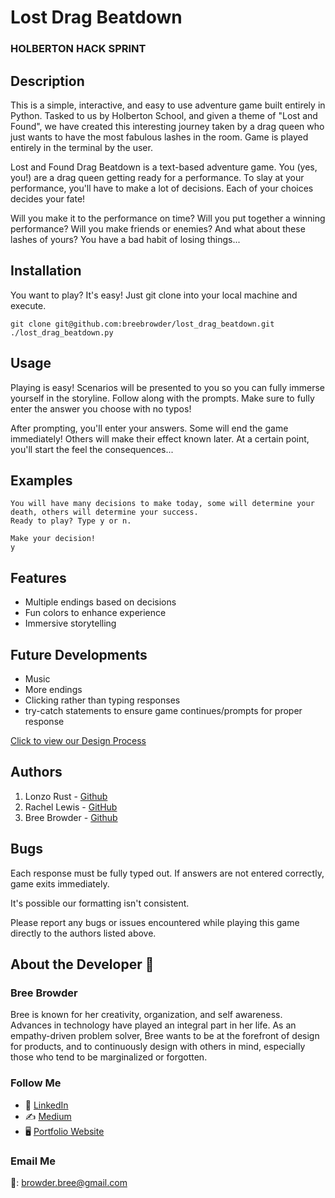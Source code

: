 # Lost Drag Beatdown

### HOLBERTON HACK SPRINT


## Description

This is a simple, interactive, and easy to use adventure game built entirely in Python. Tasked to us by Holberton School, and given a theme of "Lost and Found", we have created this interesting journey taken by a drag queen who just wants to have the most fabulous lashes in the room. Game is played entirely in the terminal by the user.

Lost and Found Drag Beatdown is a text-based adventure game. You (yes, you!) are a drag queen getting ready for a performance. To slay at your performance, you'll have to make a lot of decisions. Each of your choices decides your fate!

Will you make it to the performance on time? Will you put together a winning performance? Will you make friends or enemies? And what about these lashes of yours? You have a bad habit of losing things...

## Installation

You want to play? It's easy! Just git clone into your local machine and execute.

```
git clone git@github.com:breebrowder/lost_drag_beatdown.git
./lost_drag_beatdown.py
```

## Usage

Playing is easy! Scenarios will be presented to you so you can fully immerse yourself in the storyline. Follow along with the prompts. Make sure to fully enter the answer you choose with no typos!

After prompting, you'll enter your answers. Some will end the game immediately! Others will make their effect known later. At a certain point, you'll start the feel the consequences...

## Examples

```
You will have many decisions to make today, some will determine your death, others will determine your success.
Ready to play? Type y or n.

Make your decision!
y

```

## Features

- Multiple endings based on decisions
- Fun colors to enhance experience
- Immersive storytelling

## Future Developments

- Music
- More endings
- Clicking rather than typing responses
- try-catch statements to ensure game continues/prompts for proper response

[Click to view our Design Process](https://docs.google.com/presentation/d/1IoefVj-amq4SfYdd74CEUc1VBmBIwoskYpjHUNZyGNE/edit?usp=sharing)

## Authors

1. Lonzo Rust - [Github](https://github.com/lonzor)
2. Rachel Lewis - [GitHub](https://github.com/rlewis11769)
3. Bree Browder - [Github](https://github.com/breezybrow)

## Bugs

Each response must be fully typed out. If answers are not entered correctly, game exits immediately.

It's possible our formatting isn't consistent.

Please report any bugs or issues encountered while playing this game directly to the authors listed above.

## About the Developer  💬

### Bree Browder

Bree is known for her creativity, organization, and self awareness. Advances in technology have played an integral part in her life. As an empathy-driven problem solver, Bree wants to be at the forefront of design for products, and to continuously design with others in mind, especially those who tend to be marginalized or forgotten.

### Follow Me

- 📁 [LinkedIn](https://www.linkedin.com/in/breebrowder/)
- ✍️ [Medium](https://medium.com/@breebrowder)
- 🖥️ [Portfolio Website](https://breebrowder.github.io)

### Email Me
📩: browder.bree@gmail.com
